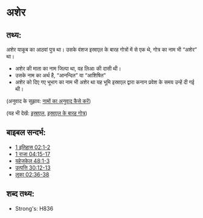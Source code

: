 # अशेर #

## तथ्य: ##

अशेर याकूब का आठवां पुत्र था। उसके वंशज इस्राएल के बारह गोत्रों में से एक थे, गोत्र का नाम भी “अशेर” था। 

* अशेर की माता का नाम जिल्पा था, वह लिआः की दासी थी।
* उसके नाम का अर्थ है, “आनन्दित” या “आशिषित”
* अशेर को दिए गए भूभाग का नाम भी अशेर था यह भूमि इस्राएल द्वारा कनान प्रवेश के समय उन्हें दी गई थी।

(अनुवाद के सुझाव: [नामों का अनुवाद कैसे करें](rc://hi/ta/man/translate/translate-names))

(यह भी देखें: [इस्राएल](../kt/israel.md), [इस्राएल के बारह गोत्र](../other/12tribesofisrael.md))

## बाइबल सन्दर्भ: ##

* [1 इतिहास 02:1-2](rc://hi/tn/help/1ch/02/01)
* [1 राजा 04:15-17](rc://hi/tn/help/1ki/04/15)
* [यहेजकेल 48:1-3](rc://hi/tn/help/ezk/48/01)
* [उत्पत्ति 30:12-13](rc://hi/tn/help/gen/30/12)
* [लूका 02:36-38](rc://hi/tn/help/luk/02/36)

## शब्द तथ्य: ##

* Strong's: H836
